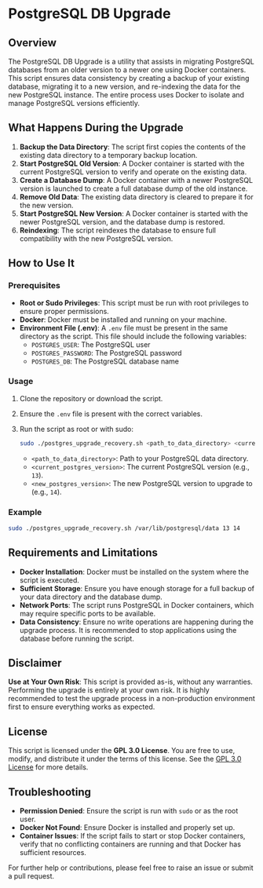 # PostgreSQL DB Upgrade

## Overview

The PostgreSQL DB Upgrade is a utility that assists in migrating PostgreSQL databases from an older version to a newer one using Docker containers. This script ensures data consistency by creating a backup of your existing database, migrating it to a new version, and re-indexing the data for the new PostgreSQL instance. The entire process uses Docker to isolate and manage PostgreSQL versions efficiently.

## What Happens During the Upgrade

1. **Backup the Data Directory**: The script first copies the contents of the existing data directory to a temporary backup location.
2. **Start PostgreSQL Old Version**: A Docker container is started with the current PostgreSQL version to verify and operate on the existing data.
3. **Create a Database Dump**: A Docker container with a newer PostgreSQL version is launched to create a full database dump of the old instance.
4. **Remove Old Data**: The existing data directory is cleared to prepare it for the new version.
5. **Start PostgreSQL New Version**: A Docker container is started with the newer PostgreSQL version, and the database dump is restored.
6. **Reindexing**: The script reindexes the database to ensure full compatibility with the new PostgreSQL version.

## How to Use It

### Prerequisites

- **Root or Sudo Privileges**: This script must be run with root privileges to ensure proper permissions.
- **Docker**: Docker must be installed and running on your machine.
- **Environment File (.env)**: A `.env` file must be present in the same directory as the script. This file should include the following variables:
  - `POSTGRES_USER`: The PostgreSQL user
  - `POSTGRES_PASSWORD`: The PostgreSQL password
  - `POSTGRES_DB`: The PostgreSQL database name

### Usage

1. Clone the repository or download the script.
2. Ensure the `.env` file is present with the correct variables.
3. Run the script as root or with sudo:

   ```bash
   sudo ./postgres_upgrade_recovery.sh <path_to_data_directory> <current_postgres_version> <new_postgres_version>
   ```

   - `<path_to_data_directory>`: Path to your PostgreSQL data directory.
   - `<current_postgres_version>`: The current PostgreSQL version (e.g., `13`).
   - `<new_postgres_version>`: The new PostgreSQL version to upgrade to (e.g., `14`).

### Example

```bash
sudo ./postgres_upgrade_recovery.sh /var/lib/postgresql/data 13 14
```

## Requirements and Limitations

- **Docker Installation**: Docker must be installed on the system where the script is executed.
- **Sufficient Storage**: Ensure you have enough storage for a full backup of your data directory and the database dump.
- **Network Ports**: The script runs PostgreSQL in Docker containers, which may require specific ports to be available.
- **Data Consistency**: Ensure no write operations are happening during the upgrade process. It is recommended to stop applications using the database before running the script.

## Disclaimer

**Use at Your Own Risk**: This script is provided as-is, without any warranties. Performing the upgrade is entirely at your own risk. It is highly recommended to test the upgrade process in a non-production environment first to ensure everything works as expected.

## License

This script is licensed under the **GPL 3.0 License**. You are free to use, modify, and distribute it under the terms of this license. See the [GPL 3.0 License](./LICENSE) for more details.

## Troubleshooting

- **Permission Denied**: Ensure the script is run with `sudo` or as the root user.
- **Docker Not Found**: Ensure Docker is installed and properly set up.
- **Container Issues**: If the script fails to start or stop Docker containers, verify that no conflicting containers are running and that Docker has sufficient resources.

For further help or contributions, please feel free to raise an issue or submit a pull request.
